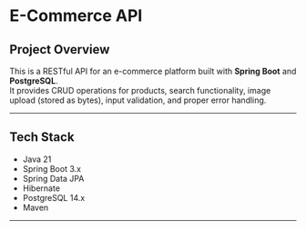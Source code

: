 # E-Commerce API

## Project Overview
This is a RESTful API for an e-commerce platform built with **Spring Boot** and **PostgreSQL**.  
It provides CRUD operations for products, search functionality, image upload (stored as bytes), input validation, and proper error handling.

---

## Tech Stack
- Java 21  
- Spring Boot 3.x  
- Spring Data JPA  
- Hibernate  
- PostgreSQL 14.x  
- Maven  

---




